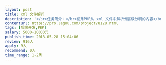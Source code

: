 ```yaml
---                
layout: post       
title: xml 文件解析           
description: '</br>任务简介：</br>使用PHP从 xml 文件中解析出层级分明的内容</br></br>要求：</br>1、面向对象对每个XML结构进行解析，可随意提取 XML 内各个结构层级下的数据</br>2、可以支持文件夹批处理xml文件</br>3、可统计单个或多个xml各个不同资源数据数量</br></br></br>交付要求：</br>1、一个上传页面。仅供演示作用，通过上传 xml 文件展示处理完后该文件各个资源的数量统计和内容</br>2、一个类库。包含各个部分内容解析处理器、统计器和相关批处理脚本等</br>3、一个使用说明文档</br></br>更详细的需要约谈。</br>'     
contenturl: https://pro.lagou.com/project/8128.html      
tags: [后端开发,PHP]            
salary: 5000-10000元          
publish_time: 2018-05-28 15:04:06         
review: 916人                   
apply: 9人                   
recommend: 0人                   
time_range: 1-2周              
---                 
```

